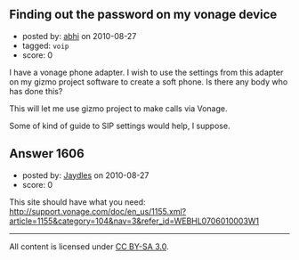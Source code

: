 ## Finding out the password on my vonage device

- posted by: [abhi](https://stackexchange.com/users/-1/523-abhi) on 2010-08-27
- tagged: `voip`
- score: 0

<p>I have a vonage phone adapter. I wish to use the settings from this adapter on my gizmo project software to create a soft phone. Is there any body who has done this?</p>

<p>This will let me use gizmo project to make calls via Vonage.</p>

<p>Some of kind of guide to SIP settings would help, I suppose.</p>



## Answer 1606

- posted by: [Jaydles](https://stackexchange.com/users/-1/264-jaydles) on 2010-08-27
- score: 0

<p>This site should have what you need:
<a href="http://support.vonage.com/doc/en_us/1155.xml?article=1155&amp;category=104&amp;nav=3&amp;refer_id=WEBHL0706010003W1" rel="nofollow">http://support.vonage.com/doc/en_us/1155.xml?article=1155&amp;category=104&amp;nav=3&amp;refer_id=WEBHL0706010003W1</a></p>




---

All content is licensed under [CC BY-SA 3.0](https://creativecommons.org/licenses/by-sa/3.0/).
